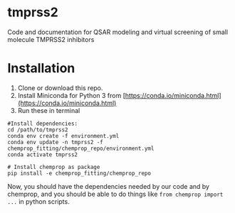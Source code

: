# tmprss2
Code and documentation for QSAR modeling and virtual screening of small molecule TMPRSS2 inhibitors

# Installation
1. Clone or download this repo.
2. Install Miniconda for Python 3 from [https://conda.io/miniconda.html](https://conda.io/miniconda.html)
3. Run these in terminal
```shell script
#Install dependencies:
cd /path/to/tmprss2
conda env create -f environment.yml
conda env update -n tmprss2 -f chemprop_fitting/chemprop_repo/environment.yml
conda activate tmprss2
```

```shell script
# Install chemprop as package
pip install -e chemprop_fitting/chemprop_repo
```

Now, you should have the dependencies needed by our code and by chemprop, and you should
be able to do things like ```from chemprop import ...``` in python scripts.

